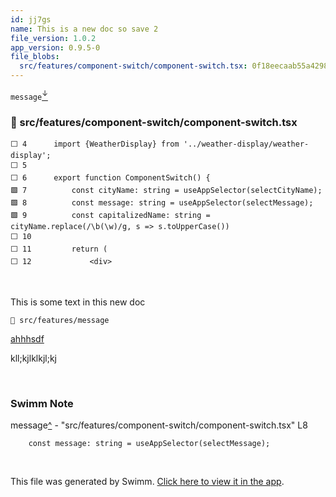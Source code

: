```yaml
---
id: jj7gs
name: This is a new doc so save 2
file_version: 1.0.2
app_version: 0.9.5-0
file_blobs:
  src/features/component-switch/component-switch.tsx: 0f18eecaab55a4298d4a72846fcd0307a2f1ccdb
---
```


`message`[<sup id="RYM8r">↓</sup>](#f-RYM8r)
<!-- NOTE-swimm-snippet: the lines below link your snippet to Swimm -->
### 📄 src/features/component-switch/component-switch.tsx
```tsx
⬜ 4      import {WeatherDisplay} from '../weather-display/weather-display';
⬜ 5      
⬜ 6      export function ComponentSwitch() {
🟩 7          const cityName: string = useAppSelector(selectCityName);
🟩 8          const message: string = useAppSelector(selectMessage);
🟩 9          const capitalizedName: string = cityName.replace(/\b(\w)/g, s => s.toUpperCase())
⬜ 10     
⬜ 11         return (
⬜ 12             <div>
```

<br/>

This is some text in this new doc

`📄 src/features/message`

[ahhhsdf](ahhhsdf.7yg2i.sw.md)

kll;kjlklkjl;kj




<br/>

<!-- THIS IS AN AUTOGENERATED SECTION. DO NOT EDIT THIS SECTION DIRECTLY -->
### Swimm Note

<span id="f-RYM8r">message</span>[^](#RYM8r) - "src/features/component-switch/component-switch.tsx" L8
```tsx
    const message: string = useAppSelector(selectMessage);
```

<br/>

This file was generated by Swimm. [Click here to view it in the app](http://localhost:5000/repos/Z2l0aHViJTNBJTNBc3Rva2Utd2VhdGhlciUzQSUzQUFkZGllQ29oZW4=/docs/jj7gs).